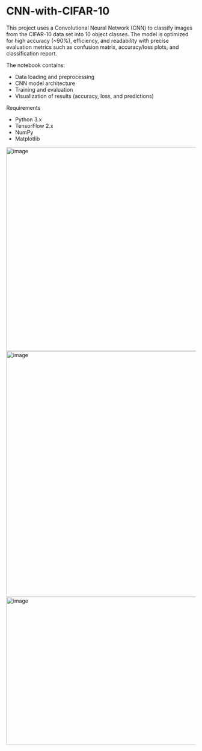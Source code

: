 # CNN-with-CIFAR-10
This project uses a Convolutional Neural Network (CNN) to classify images from the CIFAR-10 data set into 10 object classes. The model is optimized for high accuracy (~90%), efficiency, and readability with precise evaluation metrics such as confusion matrix, accuracy/loss plots, and classification report.

The notebook contains:
- Data loading and preprocessing
- CNN model architecture
- Training and evaluation
- Visualization of results (accuracy, loss, and predictions)

Requirements
- Python 3.x
- TensorFlow 2.x
- NumPy
- Matplotlib

<img width="1184" height="541" alt="image" src="https://github.com/user-attachments/assets/fd2daae5-d08c-4822-9ed8-9acb0bdc42f3" />
<img width="814" height="652" alt="image" src="https://github.com/user-attachments/assets/cf584056-35ae-45b4-889f-723b3179e306" />
<img width="561" height="392" alt="image" src="https://github.com/user-attachments/assets/41f9afe3-4e71-49a0-9c23-a4cf11be194b" />


